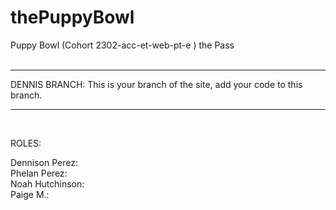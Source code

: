 # thePuppyBowl
Puppy Bowl (Cohort  2302-acc-et-web-pt-e ) the Pass<BR>
<br>
<hr>
DENNIS BRANCH:
This is your branch of the site, add your code to this branch.
<hr>
<br>

ROLES:<br>

Dennison Perez:<br>
Phelan Perez:<br>
Noah Hutchinson:<br>
Paige M.:<br>
